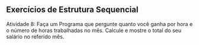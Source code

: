 ## Exercícios de Estrutura Sequencial

Atividade 8: Faça um Programa que pergunte quanto você ganha por hora e o número de horas trabalhadas no mês. Calcule e mostre o total do seu salário no referido mês.